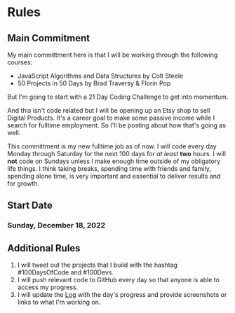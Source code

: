 # Rules

## Main Commitment

My main committment here is that I will be working through the following courses:

- JavaScript Algorithms and Data Structures by Colt Steele
- 50 Projects in 50 Days by Brad Traversy & Florin Pop

But I'm going to start with a 21 Day Coding Challenge to get into momentum.

And this isn't code related but I will be opening up an Etsy shop to sell Digital Products. It's a career goal to make some passive income while I search for fulltime employment. So I'll be posting about how that's going as well.

This committment is my new fulltime job as of now. I will code every day Monday through Saturday for the next 100 days for _at least_ **two** hours. I will **not** code on Sundays unless I make enough time outside of my obligatory life things. I think taking breaks, spending time with friends and family, spending alone time, is very important and essential to deliver results and for growth.

## Start Date

### Sunday, December 18, 2022

## Additional Rules

1. I will tweet out the projects that I build with the hashtag #100DaysOfCode and #100Devs.
2. I will push relevant code to GitHub every day so that anyone is able to access my progress.
3. I will update the [Log](log.md) with the day's progress and provide screenshots or links to what I'm working on.
